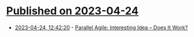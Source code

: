 # [Published on 2023-04-24](index.md)

* [2023-04-24, 12:42:20](https://lobste.rs/s/9unpqz/parallel_agile_interesting_idea_does_it) - [Parallel Agile: Interesting Idea – Does It Work?](https://two-wrongs.com/book-review-parallel-agile.html)
